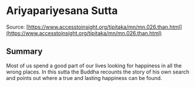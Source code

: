 # Ariyapariyesana Sutta

Source: [https://www.accesstoinsight.org/tipitaka/mn/mn.026.than.html](https://www.accesstoinsight.org/tipitaka/mn/mn.026.than.html)

## Summary
Most of us spend a good part of our lives looking for happiness in all the wrong places. In this sutta the Buddha recounts the story of his own search and points out where a true and lasting happiness can be found.